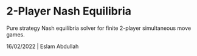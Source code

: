 # 2-Player Nash Equilibria

Pure strategy Nash equilibria solver for finite 2-player simultaneous move games.

16/02/2022 | Eslam Abdullah
